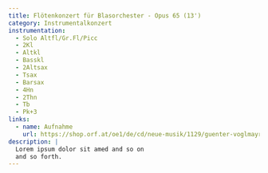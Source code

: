 ```yaml
---
title: Flötenkonzert für Blasorchester - Opus 65 (13')
category: Instrumentalkonzert
instrumentation:
  - Solo Altfl/Gr.Fl/Picc
  - 2Kl
  - Altkl
  - Basskl
  - 2Altsax
  - Tsax
  - Barsax
  - 4Hn
  - 2Thn
  - Tb
  - Pk+3
links:
  - name: Aufnahme
    url: https://shop.orf.at/oe1/de/cd/neue-musik/1129/guenter-voglmayr-on-air
description: |
  Lorem ipsum dolor sit amed and so on
  and so forth.
---
```

